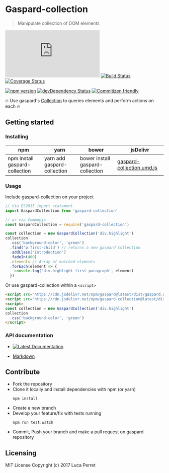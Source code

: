 # Gaspard-collection

> Manipulate collection of DOM elements

[![Gaspard-collection size](https://badges.herokuapp.com/size/npm/gaspard-collection/dist/gaspard-collection.umd.js?gzip=true)](https://www.npmjs.com/package/gaspard-collection)
[![Build Status](https://travis-ci.org/lucaperret/gaspard-collection.svg?branch=master)](https://travis-ci.org/lucaperret/gaspard-collection)
[![Coverage Status](https://coveralls.io/repos/github/lucaperret/gaspard-collection/badge.svg?branch=master)](https://coveralls.io/github/lucaperret/gaspard-collection?branch=master)

[![npm version](https://badge.fury.io/js/gaspard-collection.svg)](https://badge.fury.io/js/gaspard-collection)
[![devDependency Status](https://david-dm.org/lucaperret/gaspard-collection/dev-status.svg)](https://david-dm.org/lucaperret/gaspard-collection.svg#info=devDependencies)
[![Commitizen friendly](https://img.shields.io/badge/commitizen-friendly-brightgreen.svg)](http://commitizen.github.io/cz-cli/)

:fire: Use gaspard's [Collection](https://github.com/lucaperret/gaspard-collection/blob/master/docs/API.md#srccollectionjs) to queries elements and perform actions on each :fire:


## Getting started

### Installing

npm | yarn | bower | jsDelivr
------------ | ------------- | ------------- | -------------
npm install gaspard-collection | yarn add gaspard-collection | bower install gaspard-collection |  [gaspard-collection.umd.js](https://cdn.jsdelivr.net/npm/gaspard-collection@latest/dist/gaspard-collection.umd.js)

### Usage

Include gaspard-collection on your project
```javascript
// Via ES2015 import statement
import GaspardCollection from 'gaspard-collection'

// or via Commonjs
const GaspardCollection = require('gaspard-collection')
```

```javascript
const collection = new GaspardCollection('div.highlight')
collection
  .css('background-color', 'green')
  .find('p:first-child') // returns a new gaspard collection
  .addClass('introduction')
  .fadeIn(400)
  .elements // Array of matched elements
  .forEach(element => {
    console.log('div.highlight first paragraph', element)
  })
```

Or use gaspard-collection within a `<script>`
```html
<script src="https://cdn.jsdelivr.net/npm/gaspard@latest/dist/gaspard.umd.js"></script>
<script src="https://cdn.jsdelivr.net/npm/gaspard-collection@latest/dist/gaspard-collection.umd.js"></script>
<script>
const collection = new GaspardCollection('div.highlight')
collection
  .css('background-color', 'green')
</script>
```


### API documentation

- [![Latest Documentation](https://doxdox.org/images/badge-flat.svg)](https://doxdox.org/lucaperret/gaspard-collection)

- [Markdown](https://github.com/lucaperret/gaspard-collection/blob/master/docs/API.md)


## Contribute


- Fork the repository
- Clone it locally and install dependencies with npm (or yarn)
  ```shell
  npm install
  ```
- Create a new branch
- Develop your feature/fix with tests running
  ```shell
  npm run test:watch
  ```
- Commit, Push your branch and make a pull request on gaspard repository


## Licensing

MIT License Copyright (c) 2017 Luca Perret

